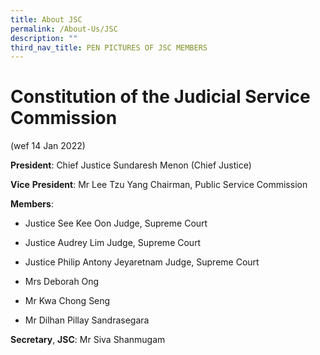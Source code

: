 ```yaml
---
title: About JSC
permalink: /About-Us/JSC
description: ""
third_nav_title: PEN PICTURES OF JSC MEMBERS
---
```



# Constitution of the Judicial Service Commission
(wef 14 Jan 2022)

**President**:
Chief Justice Sundaresh Menon
(Chief Justice)

**Vice** **President**:
Mr Lee Tzu Yang
Chairman, Public Service Commission

**Members**:

* Justice See Kee Oon
Judge, Supreme Court

* Justice Audrey Lim
Judge, Supreme Court
*  Justice Philip Antony Jeyaretnam
Judge, Supreme Court
* Mrs Deborah Ong
* Mr Kwa Chong Seng
* Mr Dilhan Pillay Sandrasegara

**Secretary**, **JSC**:
Mr Siva Shanmugam